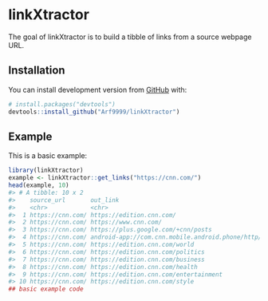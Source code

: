 
<!-- README.md is generated from README.Rmd. Please edit that file -->

# linkXtractor

<!-- badges: start -->
<!-- badges: end -->

The goal of linkXtractor is to build a tibble of links from a source
webpage URL.

## Installation

You can install development version from [GitHub](https://github.com/)
with:

``` r
# install.packages("devtools")
devtools::install_github("Arf9999/linkXtractor")
```

## Example

This is a basic example:

``` r
library(linkXtractor)
example <- linkXtractor::get_links("https://cnn.com/")
head(example, 10)
#> # A tibble: 10 x 2
#>    source_url       out_link                                                    
#>    <chr>            <chr>                                                       
#>  1 https://cnn.com/ https://edition.cnn.com/                                    
#>  2 https://cnn.com/ https://www.cnn.com/                                        
#>  3 https://cnn.com/ https://plus.google.com/+cnn/posts                          
#>  4 https://cnn.com/ android-app://com.cnn.mobile.android.phone/http/edition.cnn…
#>  5 https://cnn.com/ https://edition.cnn.com/world                               
#>  6 https://cnn.com/ https://edition.cnn.com/politics                            
#>  7 https://cnn.com/ https://edition.cnn.com/business                            
#>  8 https://cnn.com/ https://edition.cnn.com/health                              
#>  9 https://cnn.com/ https://edition.cnn.com/entertainment                       
#> 10 https://cnn.com/ https://edition.cnn.com/style
## basic example code
```
